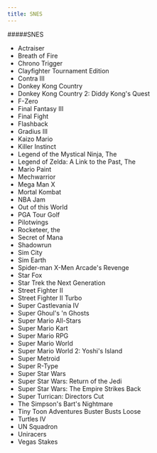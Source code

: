 ```yaml
---
title: SNES
---
```


#####SNES

* Actraiser
* Breath of Fire
* Chrono Trigger
* Clayfighter Tournament Edition
* Contra III
* Donkey Kong Country
* Donkey Kong Country 2: Diddy Kong's Quest
* F-Zero
* Final Fantasy III
* Final Fight
* Flashback
* Gradius III
* Kaizo Mario
* Killer Instinct
* Legend of the Mystical Ninja, The
* Legend of Zelda: A Link to the Past, The
* Mario Paint
* Mechwarrior
* Mega Man X
* Mortal Kombat
* NBA Jam
* Out of this World
* PGA Tour Golf
* Pilotwings
* Rocketeer, the
* Secret of Mana
* Shadowrun
* Sim City
* Sim Earth
* Spider-man X-Men Arcade's Revenge
* Star Fox
* Star Trek the Next Generation
* Street Fighter II
* Street Fighter II Turbo
* Super Castlevania IV
* Super Ghoul's 'n Ghosts
* Super Mario All-Stars
* Super Mario Kart
* Super Mario RPG
* Super Mario World
* Super Mario World 2: Yoshi's Island
* Super Metroid
* Super R-Type
* Super Star Wars
* Super Star Wars: Return of the Jedi
* Super Star Wars: The Empire Strikes Back
* Super Turrican: Directors Cut
* The Simpson's Bart's Nightmare
* Tiny Toon Adventures Buster Busts Loose
* Turtles IV
* UN Squadron
* Uniracers
* Vegas Stakes
